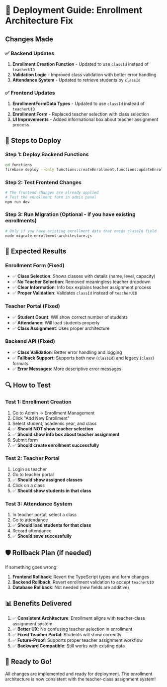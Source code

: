 # 🚀 Deployment Guide: Enrollment Architecture Fix

## **Changes Made**

### ✅ **Backend Updates**
1. **Enrollment Creation Function** - Updated to use `classId` instead of `teacherUID`
2. **Validation Logic** - Improved class validation with better error handling
3. **Attendance System** - Updated to retrieve students by `classId`

### ✅ **Frontend Updates**
1. **EnrollmentFormData Types** - Updated to use `classId` instead of `teacherUID`
2. **Enrollment Form** - Replaced teacher selection with class selection
3. **UI Improvements** - Added informational box about teacher assignment process

## **🔧 Steps to Deploy**

### **Step 1: Deploy Backend Functions**
```bash
cd functions
firebase deploy --only functions:createEnrollment,functions:updateEnrollment,functions:getAttendanceCentralized,functions:saveAttendanceCentralized
```

### **Step 2: Test Frontend Changes**
```bash
# The frontend changes are already applied
# Test the enrollment form in admin panel
npm run dev
```

### **Step 3: Run Migration (Optional - if you have existing enrollments)**
```bash
# Only if you have existing enrollment data that needs classId field
node migrate-enrollment-architecture.js
```

## **🎯 Expected Results**

### **Enrollment Form (Fixed)**
- ✅ **Class Selection**: Shows classes with details (name, level, capacity)
- ✅ **No Teacher Selection**: Removed meaningless teacher dropdown
- ✅ **Clear Information**: Info box explains teacher assignment process
- ✅ **Proper Validation**: Validates `classId` instead of `teacherUID`

### **Teacher Portal (Fixed)**
- ✅ **Student Count**: Will show correct number of students
- ✅ **Attendance**: Will load students properly
- ✅ **Class Assignment**: Uses proper architecture

### **Backend API (Fixed)**
- ✅ **Class Validation**: Better error handling and logging
- ✅ **Fallback Support**: Supports both new (`classId`) and legacy (`class`) formats
- ✅ **Error Messages**: More descriptive error messages

## **🔍 How to Test**

### **Test 1: Enrollment Creation**
1. Go to Admin → Enrollment Management
2. Click "Add New Enrollment"
3. Select student, academic year, and class
4. ✅ **Should NOT show teacher selection**
5. ✅ **Should show info box about teacher assignment**
6. Submit form
7. ✅ **Should create enrollment successfully**

### **Test 2: Teacher Portal**
1. Login as teacher
2. Go to teacher portal
3. ✅ **Should show assigned classes**
4. Click on a class
5. ✅ **Should show students in that class**

### **Test 3: Attendance System**
1. In teacher portal, select a class
2. Go to attendance
3. ✅ **Should load students for that class**
4. Record attendance
5. ✅ **Should save successfully**

## **🛡️ Rollback Plan (if needed)**

If something goes wrong:

1. **Frontend Rollback**: Revert the TypeScript types and form changes
2. **Backend Rollback**: Revert enrollment validation to accept `teacherUID`
3. **Database Rollback**: Not needed (new fields are additive)

## **📊 Benefits Delivered**

1. ✅ **Consistent Architecture**: Enrollment aligns with teacher-class assignment system
2. ✅ **Better UX**: No confusing teacher selection in enrollment
3. ✅ **Fixed Teacher Portal**: Students will show correctly
4. ✅ **Future-Proof**: Supports proper teacher assignment workflow
5. ✅ **Backward Compatible**: Still works with existing data

## **🎉 Ready to Go!**

All changes are implemented and ready for deployment. The enrollment architecture is now consistent with the teacher-class assignment system!
